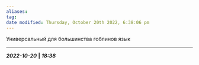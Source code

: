 ```yaml
---
aliases: 
tag: 
date modified: Thursday, October 20th 2022, 6:38:06 pm
---
```

Универсальный для большинства гоблинов язык

___
***2022-10-20*** **|** ***18:38***
 

